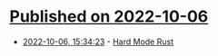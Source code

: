 # [Published on 2022-10-06](index.md)

* [2022-10-06, 15:34:23](https://lobste.rs/s/wnhdxv/hard_mode_rust) - [Hard Mode Rust](https://matklad.github.io//2022/10/06/hard-mode-rust.html)
